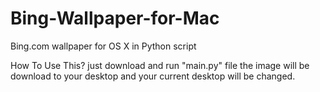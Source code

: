 Bing-Wallpaper-for-Mac
======================

Bing.com wallpaper for OS X in Python script


How To Use This?
just download and run "main.py" file the image will be download to your desktop and your current desktop will be changed.

